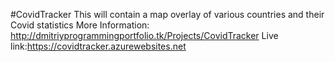 #CovidTracker
This will contain a map overlay of various countries and their Covid statistics
More Information: http://dmitriyprogrammingportfolio.tk/Projects/CovidTracker
Live link:https://covidtracker.azurewebsites.net